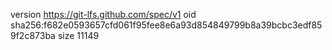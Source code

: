 version https://git-lfs.github.com/spec/v1
oid sha256:f682e0593657cfd061f95fee8e6a93d854849799b8a39bcbc3edf859f2c873ba
size 11149
